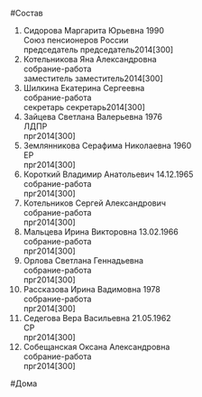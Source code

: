 #Состав  
1. Сидорова Маргарита Юрьевна 1990  
    Союз пенсионеров России  
    председатель председатель2014[300]  
2. Котельникова Яна Александровна  
    собрание-работа  
    заместитель заместитель2014[300]  
3. Шилкина Екатерина Сергеевна  
    собрание-работа  
    секретарь секретарь2014[300]  
4. Зайцева Светлана Валерьевна 1976  
    ЛДПР  
    прг2014[300]  
5. Землянникова Серафима Николаевна 1960  
    ЕР  
    прг2014[300]  
6. Короткий Владимир Анатольевич 14.12.1965  
    собрание-работа  
    прг2014[300]  
7. Котельников Сергей Александрович  
    собрание-работа  
    прг2014[300]  
8. Мальцева Ирина Викторовна 13.02.1966  
    собрание-работа  
    прг2014[300]  
9. Орлова Светлана Геннадьевна  
    собрание-работа  
    прг2014[300]  
10. Рассказова Ирина Вадимовна 1978  
    собрание-работа  
    прг2014[300]  
11. Седегова Вера Васильевна 21.05.1962  
    СР  
    прг2014[300]  
12. Собещанская Оксана Александровна  
    собрание-работа  
    прг2014[300]  
  
  
#Дома  
